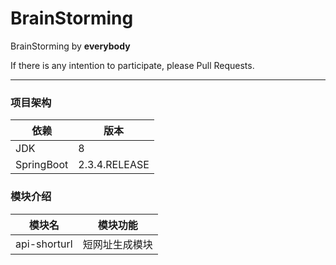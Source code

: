 # BrainStorming
BrainStorming by **everybody**

If there is any intention to participate, please Pull Requests.

---

### 项目架构

| 依赖       | 版本          |
| ---------- | ------------- |
| JDK        | 8             |
| SpringBoot | 2.3.4.RELEASE |

### 模块介绍

| 模块名       | 模块功能      |
| ------------ | ------------- |
| api-shorturl | 短网址生成模块 |

